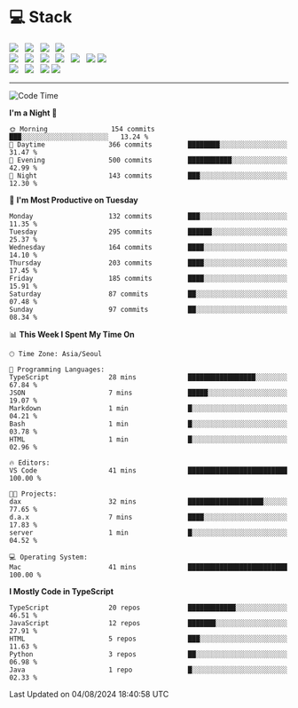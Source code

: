 <h1>💻 Stack</h1>
<div>
 <!-- badge : https://shields.io/ -->
 <!-- icon : https://simpleicons.org/?q=Get -->
 <img src="https://img.shields.io/badge/HTML5-e74c3c?style=flat-square&logo=HTML5&logoColor=white"/> &nbsp 
 <img src="https://img.shields.io/badge/CSS3-0A84FF?style=flat-square&logo=CSS3&logoColor=white"/> &nbsp 
 <img src="https://img.shields.io/badge/JavaScript-FFCD11?style=flat-square&logo=JavaScript&logoColor=white"/> &nbsp 
 <img src="https://img.shields.io/badge/TypeScript-3075C0?style=flat-square&logo=TypeScript&logoColor=white"/>
 <br/>
 <img src="https://img.shields.io/badge/Next-000000?style=flat-square&logo=nextdotjs&logoColor=white"/> &nbsp 
 <img src="https://img.shields.io/badge/React-00BCF6?style=flat-square&logo=React&logoColor=white"/> &nbsp 
 <img src="https://img.shields.io/badge/Redux-764ABC?style=flat-square&logo=Redux&logoColor=white"/> &nbsp
 <img src="https://img.shields.io/badge/Recoil-3578E5?style=flat-square&logo=recoil&logoColor=white"/> &nbsp
 <img src="https://img.shields.io/badge/React-Query-FF4154?style=flat-square&logo=reactquery&logoColor=white"/> &nbsp 
 <img src="https://img.shields.io/badge/styled%2Dcomponents-DB7093?style=flat-square&logo=styled%2Dcomponents&logoColor=white"/>
 <img src="https://img.shields.io/badge/CSS Modules-000000?style=flat-square&logo=CSS Modules&logoColor=white"/> &nbsp 
 <br/>
 <img src="https://img.shields.io/badge/Node-339933?style=flat-square&logo=Node.js&logoColor=white"/> &nbsp 
 <img src="https://img.shields.io/badge/Express-000000?style=flat-square&logo=Express&logoColor=white"/> &nbsp 
 <img src="https://img.shields.io/badge/MongoDB-47A248?style=flat-square&logo=MongoDB&logoColor=white"/>
 <img src="https://img.shields.io/badge/MariaDB-003545?style=flat-square&logo=mariadb&logoColor=white"/>
</div>

<hr>

<!--START_SECTION:waka-->
![Code Time](http://img.shields.io/badge/Code%20Time-1%2C181%20hrs%2055%20mins-blue)

**I'm a Night 🦉** 

```text
🌞 Morning                154 commits         ███░░░░░░░░░░░░░░░░░░░░░░   13.24 % 
🌆 Daytime                366 commits         ████████░░░░░░░░░░░░░░░░░   31.47 % 
🌃 Evening                500 commits         ███████████░░░░░░░░░░░░░░   42.99 % 
🌙 Night                  143 commits         ███░░░░░░░░░░░░░░░░░░░░░░   12.30 % 
```
📅 **I'm Most Productive on Tuesday** 

```text
Monday                   132 commits         ███░░░░░░░░░░░░░░░░░░░░░░   11.35 % 
Tuesday                  295 commits         ██████░░░░░░░░░░░░░░░░░░░   25.37 % 
Wednesday                164 commits         ████░░░░░░░░░░░░░░░░░░░░░   14.10 % 
Thursday                 203 commits         ████░░░░░░░░░░░░░░░░░░░░░   17.45 % 
Friday                   185 commits         ████░░░░░░░░░░░░░░░░░░░░░   15.91 % 
Saturday                 87 commits          ██░░░░░░░░░░░░░░░░░░░░░░░   07.48 % 
Sunday                   97 commits          ██░░░░░░░░░░░░░░░░░░░░░░░   08.34 % 
```


📊 **This Week I Spent My Time On** 

```text
🕑︎ Time Zone: Asia/Seoul

💬 Programming Languages: 
TypeScript               28 mins             █████████████████░░░░░░░░   67.84 % 
JSON                     7 mins              █████░░░░░░░░░░░░░░░░░░░░   19.07 % 
Markdown                 1 min               █░░░░░░░░░░░░░░░░░░░░░░░░   04.21 % 
Bash                     1 min               █░░░░░░░░░░░░░░░░░░░░░░░░   03.78 % 
HTML                     1 min               █░░░░░░░░░░░░░░░░░░░░░░░░   02.96 % 

🔥 Editors: 
VS Code                  41 mins             █████████████████████████   100.00 % 

🐱‍💻 Projects: 
dax                      32 mins             ███████████████████░░░░░░   77.65 % 
d.a.x                    7 mins              ████░░░░░░░░░░░░░░░░░░░░░   17.83 % 
server                   1 min               █░░░░░░░░░░░░░░░░░░░░░░░░   04.52 % 

💻 Operating System: 
Mac                      41 mins             █████████████████████████   100.00 % 
```

**I Mostly Code in TypeScript** 

```text
TypeScript               20 repos            ████████████░░░░░░░░░░░░░   46.51 % 
JavaScript               12 repos            ███████░░░░░░░░░░░░░░░░░░   27.91 % 
HTML                     5 repos             ███░░░░░░░░░░░░░░░░░░░░░░   11.63 % 
Python                   3 repos             ██░░░░░░░░░░░░░░░░░░░░░░░   06.98 % 
Java                     1 repo              █░░░░░░░░░░░░░░░░░░░░░░░░   02.33 % 
```




 Last Updated on 04/08/2024 18:40:58 UTC
<!--END_SECTION:waka-->
